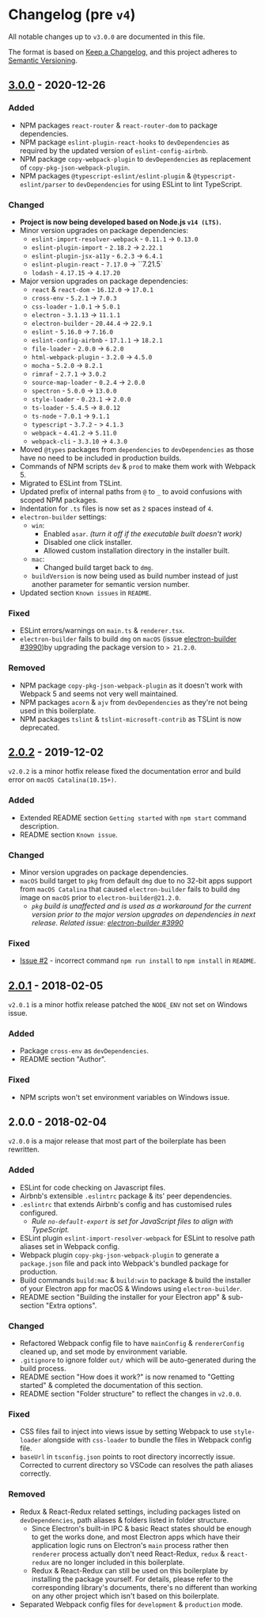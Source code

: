 # Changelog (pre `v4`)
All notable changes up to `v3.0.0` are documented in this file.

The format is based on [Keep a Changelog](https://keepachangelog.com/en/1.0.0/), and this project adheres to [Semantic Versioning](https://semver.org/spec/v2.0.0.html).

## [3.0.0] - 2020-12-26
### Added
- NPM packages `react-router` & `react-router-dom` to package dependencies.
- NPM package `eslint-plugin-react-hooks` to `devDependencies` as required by the updated version of `eslint-config-airbnb`.
- NPM package `copy-webpack-plugin` to `devDependencies` as replacement of `copy-pkg-json-webpack-plugin`.
- NPM packages `@typescript-eslint/eslint-plugin` & `@typescript-eslint/parser` to `devDependencies` for using ESLint to lint TypeScript.

### Changed
- __Project is now being developed based on Node.js `v14 (LTS)`.__
- Minor version upgrades on package dependencies:
  - `eslint-import-resolver-webpack` - `0.11.1` -> `0.13.0`
  - `eslint-plugin-import` - `2.18.2` -> `2.22.1`
  - `eslint-plugin-jsx-a11y` - `6.2.3` -> `6.4.1`
  - `eslint-plugin-react` - `7.17.0` -> ``7.21.5`
  - `lodash` - `4.17.15` -> `4.17.20`
- Major version upgrades on package dependencies:
  - `react` & `react-dom` - `16.12.0` -> `17.0.1`
  - `cross-env` - `5.2.1` -> `7.0.3`
  - `css-loader` - `1.0.1` -> `5.0.1`
  - `electron` - `3.1.13` -> `11.1.1`
  - `electron-builder` - `20.44.4` -> `22.9.1`
  - `eslint` - `5.16.0` -> `7.16.0`
  - `eslint-config-airbnb` - `17.1.1` -> `18.2.1`
  - `file-loader` - `2.0.0` -> `6.2.0`
  - `html-webpack-plugin` - `3.2.0` -> `4.5.0`
  - `mocha` - `5.2.0` -> `8.2.1`
  - `rimraf` - `2.7.1` -> `3.0.2`
  - `source-map-loader` - `0.2.4` -> `2.0.0`
  - `spectron` - `5.0.0` -> `13.0.0`
  - `style-loader` - `0.23.1` -> `2.0.0`
  - `ts-loader` - `5.4.5` -> `8.0.12`
  - `ts-node` - `7.0.1` -> `9.1.1`
  - `typescript` - `3.7.2` - > `4.1.3`
  - `webpack` - `4.41.2` -> `5.11.0`
  - `webpack-cli` - `3.3.10` -> `4.3.0`
- Moved `@types` packages from `dependencies` to `devDependencies` as those have no need to be included in production builds.
- Commands of NPM scripts `dev` & `prod` to make them work with Webpack 5.
- Migrated to ESLint from TSLint.
- Updated prefix of internal paths from `@` to `_` to avoid confusions with scoped NPM packages.
- Indentation for `.ts` files is now set as `2` spaces instead of `4`.
- `electron-builder` settings:
  - `win`:
    - Enabled `asar`. _(turn it off if the executable built doesn't work)_
    - Disabled one click installer.
    - Allowed custom installation directory in the installer built.
  - `mac`:
    - Changed build target back to `dmg`.
  - `buildVersion` is now being used as build number instead of just another parameter for semantic version number.
- Updated section `Known issues` in `README`.

### Fixed
- ESLint errors/warnings on `main.ts` & `renderer.tsx`.
- `electron-builder` fails to build `dmg` on `macOS` (issue [electron-builder #3990])by upgrading the package version to `> 21.2.0`.

### Removed
- NPM package `copy-pkg-json-webpack-plugin` as it doesn't work with Webpack 5 and seems not very well maintained.
- NPM packages `acorn` & `ajv` from `devDependencies` as they're not being used in this boilerplate.
- NPM packages `tslint` & `tslint-microsoft-contrib` as TSLint is now deprecated.

## [2.0.2] - 2019-12-02
`v2.0.2` is a minor hotfix release fixed the documentation error and build error on `macOS Catalina(10.15+)`.

### Added
- Extended README section `Getting started` with `npm start` command description.
- README section `Known issue`.

### Changed
- Minor version upgrades on package dependencies.
- `macOS` build target to `pkg` from default `dmg` due to no 32-bit apps support from `macOS Catalina` that caused `electron-builder` fails to build `dmg` image on `macOS` prior to `electron-builder@21.2.0`.  
  - _`pkg` build is unaffected and is used as a workaround for the current version prior to the major version upgrades on dependencies in next release. Related issue: [electron-builder #3990](https://github.com/electron-userland/electron-builder/issues/3990)_

### Fixed
- [Issue #2] - incorrect command `npm run install` to `npm install` in `README`.

## [2.0.1] - 2018-02-05
`v2.0.1` is a minor hotfix release patched the `NODE_ENV` not set on Windows issue.

### Added
- Package `cross-env` as `devDependencies`.
- README section "Author".

### Fixed
- NPM scripts won't set environment variables on Windows issue.

## 2.0.0 - 2018-02-04
`v2.0.0` is a major release that most part of the boilerplate has been rewritten.

### Added
- ESLint for code checking on Javascript files.
- Airbnb's extensible `.eslintrc` package & its' peer dependencies. 
- `.eslintrc` that extends Airbnb's config and has customised rules configured.
  - _Rule `no-default-export` is set for JavaScript files to align with TypeScript._
- ESLint plugin `eslint-import-resolver-webpack` for ESLint to resolve path aliases set in Webpack config.
- Webpack plugin `copy-pkg-json-webpack-plugin` to generate a `package.json` file and pack into Webpack's bundled package for production.
- Build commands `build:mac` & `build:win` to package & build the installer of your Electron app for macOS & Windows using `electron-builder`.
- README section "Building the installer for your Electron app" & sub-section "Extra options".

### Changed
- Refactored Webpack config file to have `mainConfig` & `rendererConfig` cleaned up, and set mode by environment variable.
- `.gitignore` to ignore folder `out/` which will be auto-generated during the build process.
- README section "How does it work?" is now renamed to "Getting started" & completed the documentation of this section.
- README section "Folder structure" to reflect the changes in `v2.0.0`.

### Fixed
- CSS files fail to inject into views issue by setting Webpack to use `style-loader` alongside with `css-loader` to bundle the files in Webpack config file.
- `baseUrl` in `tsconfig.json` points to root directory incorrectly issue. Corrected to current directory so VSCode can resolves the path aliases correctly.

### Removed
- Redux & React-Redux related settings, including packages listed on `devDependencies`, path aliases & folders listed in folder structure.
  - Since Electron's built-in IPC & basic React states should be enough to get the works done, and most Electron apps which have their application logic runs on Electron's `main` process rather then `renderer` process actually don't need React-Redux, `redux` & `react-redux` are no longer included in this boilerplate.
  - Redux & React-Redux can still be used on this boilerplate by installing the package yourself. For details, please refer to the corresponding library's documents, there's no different than working on any other project which isn't based on this boilerplate.
- Separated Webpack config files for `development` & `production` mode.

[Unreleased]: https://github.com/Devtography/electron-react-typescript-webpack-boilerplate/compare/v3.0.0...HEAD
[2.0.1]: https://github.com/Devtography/electron-react-typescript-webpack-boilerplate/compare/v2.0.0...v2.0.1
[2.0.2]: https://github.com/Devtography/electron-react-typescript-webpack-boilerplate/compare/v2.0.1...v2.0.2
[3.0.0]: https://github.com/Devtography/electron-react-typescript-webpack-boilerplate/compare/v2.0.2...v3.0.0

[Issue #2]: https://github.com/Devtography/electron-react-typescript-webpack-boilerplate/issues/2
[electron-builder #3990]: https://github.com/electron-userland/electron-builder/issues/3990
